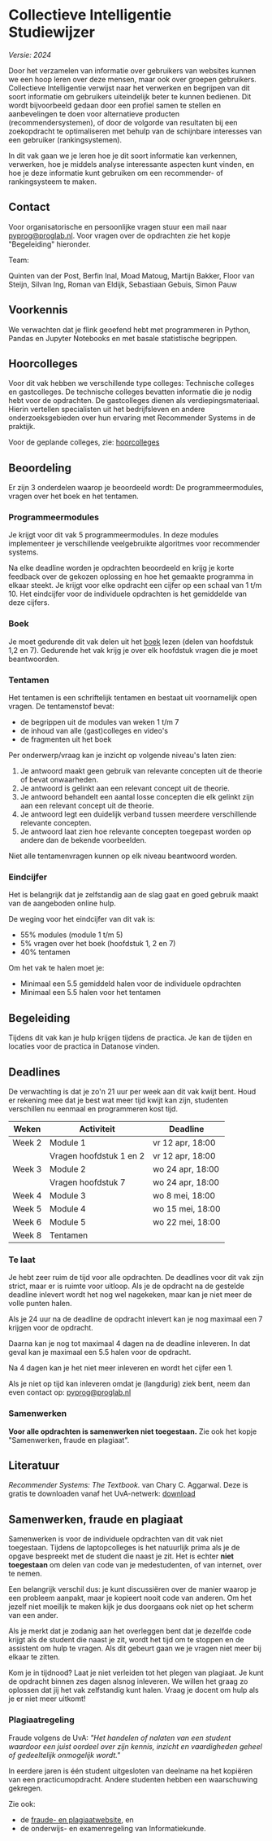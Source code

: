 # Collectieve Intelligentie<br><span class="small">Studiewijzer</span>

*Versie: 2024*

Door het verzamelen van informatie over gebruikers van websites kunnen we een hoop leren over deze mensen, maar ook over groepen gebruikers. Collectieve Intelligentie verwijst naar het verwerken en begrijpen van dit soort informatie om gebruikers uiteindelijk beter te kunnen bedienen. Dit wordt bijvoorbeeld gedaan door een profiel samen te stellen en aanbevelingen te doen voor alternatieve producten (recommendersystemen), of door de volgorde van resultaten bij een zoekopdracht te optimaliseren met behulp van de schijnbare interesses van een gebruiker (rankingsystemen).

In dit vak gaan we je leren hoe je dit soort informatie kan verkennen, verwerken, hoe je middels analyse interessante aspecten kunt vinden, en hoe je deze informatie kunt gebruiken om een recommender- of rankingsysteem te maken.

## Contact

Voor organisatorische en persoonlijke vragen stuur een mail naar <pyprog@proglab.nl>. Voor vragen over de opdrachten zie het kopje "Begeleiding" hieronder.

Team:

Quinten van der Post, Berfin Inal, Moad Matoug, Martijn Bakker, Floor van Steijn, Silvan Ing, Roman van Eldijk, Sebastiaan Gebuis, Simon Pauw

## Voorkennis

We verwachten dat je flink geoefend hebt met programmeren in Python, Pandas en Jupyter Notebooks en met basale statistische begrippen.

## Hoorcolleges

Voor dit vak hebben we verschillende type colleges: Technische colleges en gastcolleges. De technische colleges bevatten informatie die je nodig hebt voor de opdrachten. De gastcolleges dienen als verdiepingsmateriaal. Hierin vertellen specialisten uit het bedrijfsleven en andere onderzoeksgebieden over hun ervaring met Recommender Systems in de praktijk.

Voor de geplande colleges, zie: [hoorcolleges](/lectures/lectures-2024)

## Beoordeling

Er zijn 3 onderdelen waarop je beoordeeld wordt: De programmeermodules, vragen over het boek en het tentamen.

### Programmeermodules

Je krijgt voor dit vak 5 programmeermodules. In deze modules implementeer je verschillende veelgebruikte algoritmes voor recommender systems.

Na elke deadline worden je opdrachten beoordeeld en krijg je korte feedback over de gekozen oplossing en hoe het gemaakte programma in elkaar steekt. Je krijgt voor elke opdracht een cijfer op een schaal van 1 t/m 10. Het eindcijfer voor de individuele opdrachten is het gemiddelde van deze cijfers.

### Boek

Je moet gedurende dit vak delen uit het [boek](#literatuur) lezen (delen van hoofdstuk 1,2 en 7). Gedurende het vak krijg je over elk hoofdstuk vragen die je moet beantwoorden.

### Tentamen

Het tentamen is een schriftelijk tentamen en bestaat uit voornamelijk open vragen. De tentamenstof bevat:

- de begrippen uit de modules van weken 1 t/m 7
- de inhoud van alle (gast)colleges en video's
- de fragmenten uit het boek

Per onderwerp/vraag kan je inzicht op volgende niveau's laten zien:

1. Je antwoord maakt geen gebruik van relevante concepten uit de theorie of bevat onwaarheden.
2. Je antwoord is gelinkt aan een relevant concept uit de theorie.
3. Je antwoord behandelt een aantal losse concepten die elk gelinkt zijn aan een relevant concept uit de theorie.
4. Je antwoord legt een duidelijk verband tussen meerdere verschillende relevante concepten.
5. Je antwoord laat zien hoe relevante concepten toegepast worden op andere dan de bekende voorbeelden.

Niet alle tentamenvragen kunnen op elk niveau beantwoord worden.

### Eindcijfer

Het is belangrijk dat je zelfstandig aan de slag gaat en goed gebruik maakt van de aangeboden online hulp.

De weging voor het eindcijfer van dit vak is:

- 55% modules (module 1 t/m 5)
- 5% vragen over het boek (hoofdstuk 1, 2 en 7)
- 40% tentamen

Om het vak te halen moet je:

 - Minimaal een 5.5 gemiddeld halen voor de individuele opdrachten
 - Minimaal een 5.5 halen voor het tentamen

## Begeleiding

Tijdens dit vak kan je hulp krijgen tijdens de practica. Je kan de tijden en locaties voor de practica in Datanose vinden.

## Deadlines

De verwachting is dat je zo'n 21 uur per week aan dit vak kwijt bent. Houd er rekening mee dat je best wat meer tijd kwijt kan zijn, studenten verschillen nu eenmaal en programmeren kost tijd.

| Weken  | Activiteit    | Deadline            |
| ------ | ------------- | ------------------- |
| Week 2 | Module 1      | vr 12 apr, 18:00    |
|        | Vragen hoofdstuk 1 en 2 | vr 12 apr, 18:00    |
| Week 3 | Module 2      | wo 24 apr, 18:00    |
|        | Vragen hoofdstuk 7   | wo 24 apr, 18:00    |
| Week 4 | Module 3      | wo 8 mei, 18:00     |
| Week 5 | Module 4      | wo 15 mei, 18:00    |
| Week 6 | Module 5      | wo 22 mei, 18:00    |
| Week 8 | Tentamen      |                     |

### Te laat

Je hebt zeer ruim de tijd voor alle opdrachten. De deadlines voor dit vak zijn strict, maar er is ruimte voor uitloop. Als je de opdracht na de gestelde deadline inlevert wordt het nog wel nagekeken, maar kan je niet meer de volle punten halen.

Als je 24 uur na de deadline de opdracht inlevert kan je nog maximaal een 7 krijgen voor de opdracht.

Daarna kan je nog tot maximaal 4 dagen na de deadline inleveren. In dat geval kan je maximaal een 5.5 halen voor de opdracht.

Na 4 dagen kan je het niet meer inleveren en wordt het cijfer een 1.

Als je niet op tijd kan inleveren omdat je (langdurig) ziek bent, neem dan even contact op: <pyprog@proglab.nl>

### Samenwerken

**Voor alle opdrachten is samenwerken niet toegestaan.** Zie ook het kopje "Samenwerken, fraude en plagiaat".

## Literatuur

_Recommender Systems: The Textbook._ van Chary C. Aggarwal. Deze is gratis te downloaden vanaf het UvA-netwerk: [download](https://link.springer.com/book/10.1007/978-3-319-29659-3)

## Samenwerken, fraude en plagiaat

Samenwerken is voor de individuele opdrachten van dit vak niet toegestaan. Tijdens de laptopcolleges is het natuurlijk prima als je de opgave bespreekt met de student die naast je zit. Het is echter <strong>niet toegestaan</strong> om delen van code van je medestudenten, of van internet, over te nemen.

Een belangrijk verschil dus: je kunt discussiëren over de manier waarop je een probleem aanpakt, maar je kopieert nooit code van anderen. Om het jezelf niet moeilijk te maken kijk je dus doorgaans ook niet op het scherm van een ander.

Als je merkt dat je zodanig aan het overleggen bent dat je dezelfde code krijgt als de student die naast je zit, wordt het tijd om te stoppen en de assistent om hulp te vragen. Als dit gebeurt gaan we je vragen niet meer bij elkaar te zitten.

Kom je in tijdnood? Laat je niet verleiden tot het plegen van plagiaat. Je kunt de opdracht binnen zes dagen alsnog inleveren. We willen het graag zo oplossen dat jij het vak zelfstandig kunt halen. Vraag je docent om hulp als je er niet meer uitkomt!

### Plagiaatregeling

Fraude volgens de UvA: *"Het handelen of nalaten van een student waardoor een juist oordeel over zijn kennis, inzicht en vaardigheden geheel of gedeeltelijk onmogelijk wordt."*

In eerdere jaren is één student uitgesloten van deelname na het kopiëren van een practicumopdracht. Andere studenten hebben een waarschuwing gekregen.

Zie ook:

* de [fraude- en plagiaatwebsite](http://www.uva.nl/plagiaat), en
* de onderwijs- en examenregeling van Informatiekunde.
